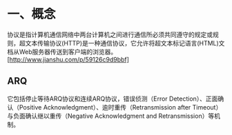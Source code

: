 # 一、概念
协议是指计算机通信网络中两台计算机之间进行通信所必须共同遵守的规定或规则，超文本传输协议(HTTP)是一种通信协议，它允许将超文本标记语言(HTML)文档从Web服务器传送到客户端的浏览器。
[http://www.jianshu.com/p/59126c9d9bbf]

## ARQ
它包括停止等待ARQ协议和连续ARQ协议，错误侦测（Error Detection）、正面确认（Positive Acknowledgment）、逾时重传（Retransmission after Timeout）与负面确认继以重传（Negative Acknowledgment and Retransmission）等机制。

